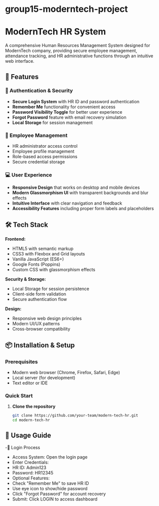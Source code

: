 # group15-moderntech-project

# ModernTech HR System

A comprehensive Human Resources Management System designed for ModernTech company, providing secure employee management, attendance tracking, and HR administrative functions through an intuitive web interface.

## 🚀 Features

### 🔐 Authentication & Security
- **Secure Login System** with HR ID and password authentication
- **Remember Me** functionality for convenient access
- **Password Visibility Toggle** for better user experience
- **Forgot Password** feature with email recovery simulation
- **Local Storage** for session management

### 👥 Employee Management
- HR administrator access control
- Employee profile management
- Role-based access permissions
- Secure credential storage

### 💻 User Experience
- **Responsive Design** that works on desktop and mobile devices
- **Modern Glassmorphism UI** with transparent backgrounds and blur effects
- **Intuitive Interface** with clear navigation and feedback
- **Accessibility Features** including proper form labels and placeholders

## 🛠️ Tech Stack

**Frontend:**
- HTML5 with semantic markup
- CSS3 with Flexbox and Grid layouts
- Vanilla JavaScript (ES6+)
- Google Fonts (Poppins)
- Custom CSS with glassmorphism effects

**Security & Storage:**
- Local Storage for session persistence
- Client-side form validation
- Secure authentication flow

**Design:**
- Responsive web design principles
- Modern UI/UX patterns
- Cross-browser compatibility

## 📦 Installation & Setup

### Prerequisites
- Modern web browser (Chrome, Firefox, Safari, Edge)
- Local server (for development)
- Text editor or IDE

### Quick Start
1. **Clone the repository**
   ```bash
   git clone https://github.com/your-team/modern-tech-hr.git
   cd modern-tech-hr

## 🎯 Usage Guide
-🔑 Login Process
- Access System: Open the login page
- Enter Credentials:
- HR ID: Admin123
- Password: HR12345
- Optional Features:
- Check "Remember Me" to save HR ID
- Use eye icon to show/hide password
- Click "Forgot Password" for account recovery
- Submit: Click LOGIN to access dashboard   
